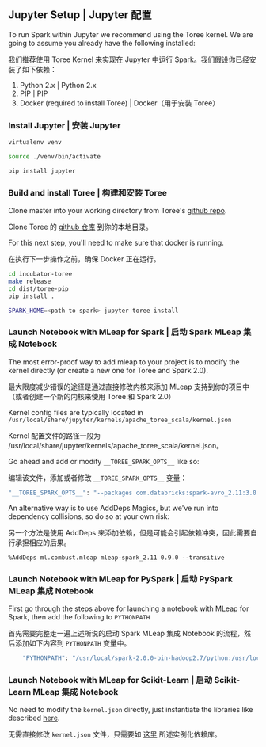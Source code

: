 ## Jupyter Setup | Jupyter 配置

To run Spark within Jupyter we recommend using the Toree kernel. We are going to assume you already have the following installed:

我们推荐使用 Toree Kernel 来实现在 Jupyter 中运行 Spark。我们假设你已经安装了如下依赖：

1. Python 2.x | Python 2.x
2. PIP | PIP
3. Docker (required to install Toree) | Docker（用于安装 Toree）

### Install Jupyter | 安装 Jupyter

```bash
virtualenv venv

source ./venv/bin/activate

pip install jupyter
```

### Build and install Toree | 构建和安装 Toree

Clone master into your working directory from Toree's [github repo](https://github.com/apache/incubator-toree/blob/master/README.md).

Clone Toree 的 [github 仓库](https://github.com/apache/incubator-toree/blob/master/README.md) 到你的本地目录。

For this next step, you'll need to make sure that docker is running.

在执行下一步操作之前，确保 Docker 正在运行。

```bash
cd incubator-toree
make release
cd dist/toree-pip
pip install .

SPARK_HOME=<path to spark> jupyter toree install
```

### Launch Notebook with MLeap for Spark | 启动 Spark MLeap 集成 Notebook

The most error-proof way to add mleap to your project is to modify the kernel directly (or create a new one for Toree and Spark 2.0).

最大限度减少错误的途径是通过直接修改内核来添加 MLeap 支持到你的项目中（或者创建一个新的内核来使用 Toree 和 Spark 2.0）

Kernel config files are typically located in `/usr/local/share/jupyter/kernels/apache_toree_scala/kernel.json`

Kernel 配置文件的路径一般为 /usr/local/share/jupyter/kernels/apache_toree_scala/kernel.json。

Go ahead and add or modify `__TOREE_SPARK_OPTS__` like so:

编辑该文件，添加或者修改  `__TOREE_SPARK_OPTS__` 变量：

```bash
"__TOREE_SPARK_OPTS__": "--packages com.databricks:spark-avro_2.11:3.0.1,ml.combust.mleap:mleap-spark_2.11:0.9.0,"
```

An alternative way is to use AddDeps Magics, but we've run into dependency collisions, so do so at your own risk:

另一个方法是使用 AddDeps 来添加依赖，但是可能会引起依赖冲突，因此需要自行承担相应的后果。

`%AddDeps ml.combust.mleap mleap-spark_2.11 0.9.0 --transitive`

### Launch Notebook with MLeap for PySpark | 启动 PySpark MLeap 集成 Notebook

First go through the steps above for launching a notebook with MLeap for Spark, then add the following to `PYTHONPATH`

首先需要完整走一遍上述所说的启动 Spark MLeap 集成 Notebook 的流程，然后添加如下内容到 `PYTHONPATH` 变量中。

```bash
    "PYTHONPATH": "/usr/local/spark-2.0.0-bin-hadoop2.7/python:/usr/local/spark-2.0.0-bin-hadoop2.7/python/lib/py4j-0.10.1-src.zip:/<git directory>/combust/combust-mleap/python",
```

### Launch Notebook with MLeap for Scikit-Learn | 启动 Scikit-Learn MLeap 集成 Notebook

No need to modify the `kernel.json` directly, just instantiate the libraries like described [here](../scikit-learn/index.md).

无需直接修改  `kernel.json` 文件，只需要如 [这里](../scikit-learn/index.md) 所述实例化依赖库。